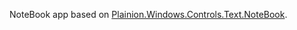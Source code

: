 
NoteBook app based on 
[Plainion.Windows.Controls.Text.NoteBook](https://github.com/plainionist/Plainion.Windows/tree/master/src/Plainion.Windows/Controls/Text).

